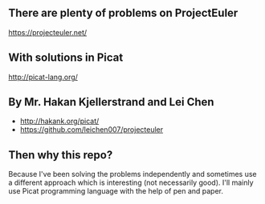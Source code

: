 ## There are plenty of problems on ProjectEuler
https://projecteuler.net/

## With solutions in Picat
http://picat-lang.org/

## By Mr. Hakan Kjellerstrand and Lei Chen
* http://hakank.org/picat/
* https://github.com/leichen007/projecteuler

## Then why this repo?
Because I've been solving the problems independently and sometimes use a different approach which is interesting (not necessarily good). I'll mainly use Picat programming language with the help of pen and paper.

